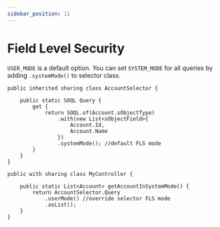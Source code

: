 ```yaml
---
sidebar_position: 11
---
```


# Field Level Security

`USER_MODE` is a default option. You can set `SYSTEM_MODE` for all queries by adding `.systemMode()` to selector class.

```apex
public inherited sharing class AccountSelector {

    public static SOQL Query {
        get {
            return SOQL.of(Account.sObjectType)
                .with(new List<sObjectField>{
                    Account.Id,
                    Account.Name
                })
                .systemMode(); //default FLS mode
        }
    }
}

public with sharing class MyController {

    public static List<Account> getAccountInSystemMode() {
        return AccountSelector.Query
            .userMode() //override selector FLS mode
            .asList();
    }
}
```
